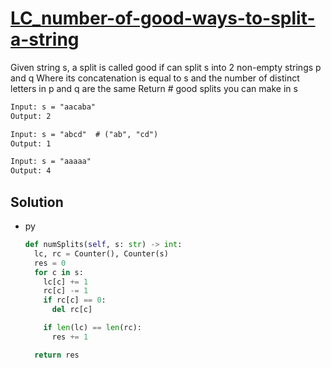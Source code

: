 # [LC_number-of-good-ways-to-split-a-string](https://leetcode.com/problems/number-of-good-ways-to-split-a-string)

Given string s, a split is called good if can split s into 2 non-empty strings p and q
  Where its concatenation is equal to s and the number of distinct letters in p and q are the same
Return # good splits you can make in s

```txt
Input: s = "aacaba"
Output: 2

Input: s = "abcd"  # ("ab", "cd")
Output: 1

Input: s = "aaaaa"
Output: 4
```

## Solution

* py

  ```py
  def numSplits(self, s: str) -> int:
    lc, rc = Counter(), Counter(s)
    res = 0
    for c in s:
      lc[c] += 1
      rc[c] -= 1
      if rc[c] == 0:
        del rc[c]

      if len(lc) == len(rc):
        res += 1

    return res
  ```
